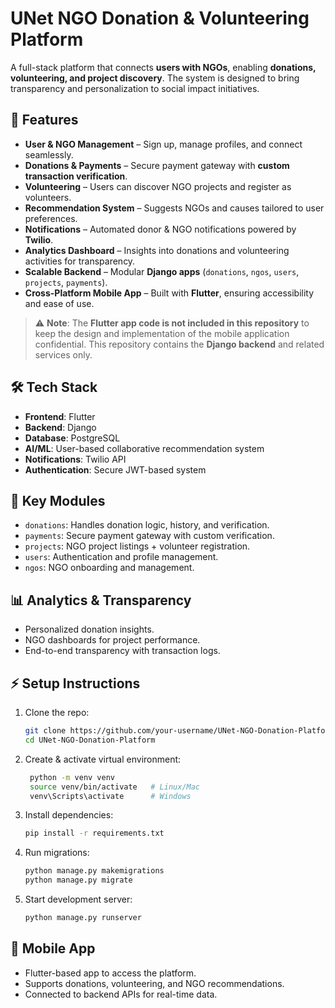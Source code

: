 # UNet NGO Donation & Volunteering Platform  

A full-stack platform that connects **users with NGOs**, enabling **donations, volunteering, and project discovery**. The system is designed to bring transparency and personalization to social impact initiatives.  

## 🚀 Features  
- **User & NGO Management** – Sign up, manage profiles, and connect seamlessly.  
- **Donations & Payments** – Secure payment gateway with **custom transaction verification**.  
- **Volunteering** – Users can discover NGO projects and register as volunteers.  
- **Recommendation System** – Suggests NGOs and causes tailored to user preferences.  
- **Notifications** – Automated donor & NGO notifications powered by **Twilio**.  
- **Analytics Dashboard** – Insights into donations and volunteering activities for transparency.  
- **Scalable Backend** – Modular **Django apps** (`donations`, `ngos`, `users`, `projects`, `payments`).  
- **Cross-Platform Mobile App** – Built with **Flutter**, ensuring accessibility and ease of use.  


> ⚠️ **Note**: The **Flutter app code is not included in this repository** to keep the design and implementation of the mobile application confidential. This repository contains the **Django backend** and related services only.  


## 🛠 Tech Stack  
- **Frontend**: Flutter  
- **Backend**: Django 
- **Database**: PostgreSQL  
- **AI/ML**: User-based collaborative recommendation system  
- **Notifications**: Twilio API  
- **Authentication**: Secure JWT-based system  


## 🔑 Key Modules  
- `donations`: Handles donation logic, history, and verification.  
- `payments`: Secure payment gateway with custom verification.  
- `projects`: NGO project listings + volunteer registration.  
- `users`: Authentication and profile management.  
- `ngos`: NGO onboarding and management.  

## 📊 Analytics & Transparency  
- Personalized donation insights.  
- NGO dashboards for project performance.  
- End-to-end transparency with transaction logs.  

## ⚡ Setup Instructions  
1. Clone the repo:  
   ```bash
   git clone https://github.com/your-username/UNet-NGO-Donation-Platform.git
   cd UNet-NGO-Donation-Platform
   ```

2. Create & activate virtual environment:
   ```bash
    python -m venv venv
    source venv/bin/activate   # Linux/Mac
    venv\Scripts\activate      # Windows
   ```

3. Install dependencies:
    ```bash
    pip install -r requirements.txt
    ```

4. Run migrations:
   ```bash
   python manage.py makemigrations
   python manage.py migrate
   ```
   
5. Start development server:
   ```bash
   python manage.py runserver
   ```

## 📱 Mobile App
- Flutter-based app to access the platform.
- Supports donations, volunteering, and NGO recommendations.
- Connected to backend APIs for real-time data.
